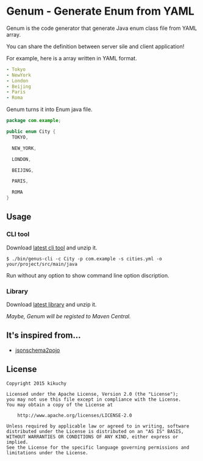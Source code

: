 # Genum - Generate Enum from YAML

Genum is the code generator that generate Java enum class file from YAML array.

You can share the definition between server sile and client application!

For example, here is a array written in YAML format.

```yaml
- Tokyo
- NewYork
- London
- Beijing
- Paris
- Roma
```

Genum turns it into Enum java file.

```java
package com.example;

public enum City {
  TOKYO,

  NEW_YORK,

  LONDON,

  BEIJING,

  PARIS,

  ROMA
}
```

## Usage


### CLI tool

Download [latest cli tool](https://github.com/kikuchy/genum/releases) and unzip it.

```
$ ./bin/genus-cli -c City -p com.example -s cities.yml -o your/project/src/main/java
```
Run without any option to show command line option discription.



### Library

Download [latest library](https://github.com/kikuchy/genum/releases) and unzip it.

_Maybe, Genum will be registed to Maven Central._


## It's inspired from...

- [jsonschema2pojo](http://www.jsonschema2pojo.org)


## License

```
Copyright 2015 kikuchy

Licensed under the Apache License, Version 2.0 (the "License");
you may not use this file except in compliance with the License.
You may obtain a copy of the License at

    http://www.apache.org/licenses/LICENSE-2.0

Unless required by applicable law or agreed to in writing, software
distributed under the License is distributed on an "AS IS" BASIS,
WITHOUT WARRANTIES OR CONDITIONS OF ANY KIND, either express or implied.
See the License for the specific language governing permissions and
limitations under the License.
```